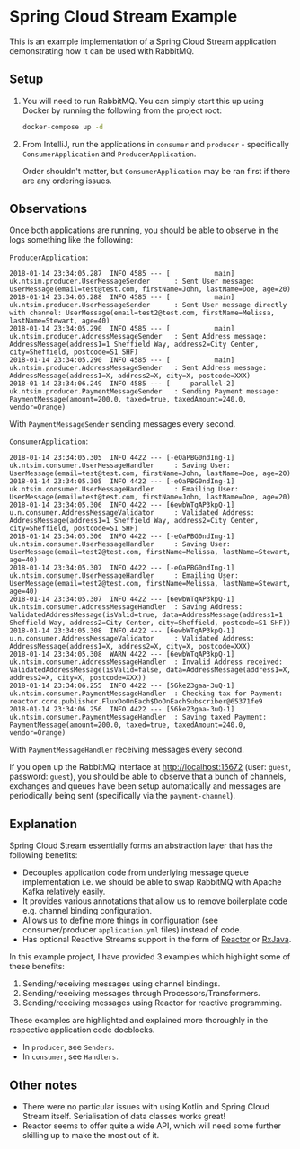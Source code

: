 # Spring Cloud Stream Example

This is an example implementation of a Spring Cloud Stream application demonstrating how it can be used with RabbitMQ.

## Setup

1. You will need to run RabbitMQ. You can simply start this up using Docker by running the following from the project 
   root:

    ```bash
    docker-compose up -d
    ```
    
2. From IntelliJ, run the applications in `consumer` and `producer` - specifically `ConsumerApplication` and
   `ProducerApplication`.
   
   Order shouldn't matter, but `ConsumerApplication` may be ran first if there are any ordering issues.
   
## Observations

Once both applications are running, you should be able to observe in the logs something like the following:

`ProducerApplication`:

```
2018-01-14 23:34:05.287  INFO 4585 --- [           main] uk.ntsim.producer.UserMessageSender      : Sent User message: UserMessage(email=test@test.com, firstName=John, lastName=Doe, age=20)
2018-01-14 23:34:05.288  INFO 4585 --- [           main] uk.ntsim.producer.UserMessageSender      : Sent User message directly with channel: UserMessage(email=test2@test.com, firstName=Melissa, lastName=Stewart, age=40)
2018-01-14 23:34:05.290  INFO 4585 --- [           main] uk.ntsim.producer.AddressMessageSender   : Sent Address message: AddressMessage(address1=1 Sheffield Way, address2=City Center, city=Sheffield, postcode=S1 SHF)
2018-01-14 23:34:05.290  INFO 4585 --- [           main] uk.ntsim.producer.AddressMessageSender   : Sent Address message: AddressMessage(address1=X, address2=X, city=X, postcode=XXX)
2018-01-14 23:34:06.249  INFO 4585 --- [     parallel-2] uk.ntsim.producer.PaymentMessageSender   : Sending Payment message: PaymentMessage(amount=200.0, taxed=true, taxedAmount=240.0, vendor=Orange)
```

With `PaymentMessageSender` sending messages every second.
   
`ConsumerApplication`:

```
2018-01-14 23:34:05.305  INFO 4422 --- [-eOaPBG0ndIng-1] uk.ntsim.consumer.UserMessageHandler     : Saving User: UserMessage(email=test@test.com, firstName=John, lastName=Doe, age=20)
2018-01-14 23:34:05.305  INFO 4422 --- [-eOaPBG0ndIng-1] uk.ntsim.consumer.UserMessageHandler     : Emailing User: UserMessage(email=test@test.com, firstName=John, lastName=Doe, age=20)
2018-01-14 23:34:05.306  INFO 4422 --- [6ewbWTqAP3kpQ-1] u.n.consumer.AddressMessageValidator     : Validated Address: AddressMessage(address1=1 Sheffield Way, address2=City Center, city=Sheffield, postcode=S1 SHF)
2018-01-14 23:34:05.306  INFO 4422 --- [-eOaPBG0ndIng-1] uk.ntsim.consumer.UserMessageHandler     : Saving User: UserMessage(email=test2@test.com, firstName=Melissa, lastName=Stewart, age=40)
2018-01-14 23:34:05.307  INFO 4422 --- [-eOaPBG0ndIng-1] uk.ntsim.consumer.UserMessageHandler     : Emailing User: UserMessage(email=test2@test.com, firstName=Melissa, lastName=Stewart, age=40)
2018-01-14 23:34:05.307  INFO 4422 --- [6ewbWTqAP3kpQ-1] uk.ntsim.consumer.AddressMessageHandler  : Saving Address: ValidatedAddressMessage(isValid=true, data=AddressMessage(address1=1 Sheffield Way, address2=City Center, city=Sheffield, postcode=S1 SHF))
2018-01-14 23:34:05.308  INFO 4422 --- [6ewbWTqAP3kpQ-1] u.n.consumer.AddressMessageValidator     : Validated Address: AddressMessage(address1=X, address2=X, city=X, postcode=XXX)
2018-01-14 23:34:05.308  WARN 4422 --- [6ewbWTqAP3kpQ-1] uk.ntsim.consumer.AddressMessageHandler  : Invalid Address received: ValidatedAddressMessage(isValid=false, data=AddressMessage(address1=X, address2=X, city=X, postcode=XXX))
2018-01-14 23:34:06.255  INFO 4422 --- [56ke23gaa-3uQ-1] uk.ntsim.consumer.PaymentMessageHandler  : Checking tax for Payment: reactor.core.publisher.FluxDoOnEach$DoOnEachSubscriber@65371fe9
2018-01-14 23:34:06.256  INFO 4422 --- [56ke23gaa-3uQ-1] uk.ntsim.consumer.PaymentMessageHandler  : Saving taxed Payment: PaymentMessage(amount=200.0, taxed=true, taxedAmount=240.0, vendor=Orange)
```

With `PaymentMessageHandler` receiving messages every second.

If you open up the RabbitMQ interface at [http://localhost:15672](http://localhost:15672) 
(user: `guest`, password: `guest`), you should be able to observe that a bunch of channels, exchanges and queues have 
been setup automatically and messages are periodically being sent (specifically via the `payment-channel`).
   
## Explanation

Spring Cloud Stream essentially forms an abstraction layer that has the following benefits:

- Decouples application code from underlying message queue implementation i.e. we should be able to swap
  RabbitMQ with Apache Kafka relatively easily.
- It provides various annotations that allow us to remove boilerplate code e.g. channel binding configuration.
- Allows us to define more things in configuration (see consumer/producer `application.yml` files) instead of code.
- Has optional Reactive Streams support in the form of [Reactor](https://projectreactor.io/) or [RxJava](https://github.com/ReactiveX/RxJava).

In this example project, I have provided 3 examples which highlight some of these benefits:

1. Sending/receiving messages using channel bindings.
2. Sending/receiving messages through Processors/Transformers.
3. Sending/receiving messages using Reactor for reactive programming.

These examples are highlighted and explained more thoroughly in the respective application code docblocks.

- In `producer`, see `Senders`.
- In `consumer`, see `Handlers`.

## Other notes

- There were no particular issues with using Kotlin and Spring Cloud Stream itself. Serialisation of data classes
  works great!
- Reactor seems to offer quite a wide API, which will need some further skilling up to make the most out of it.